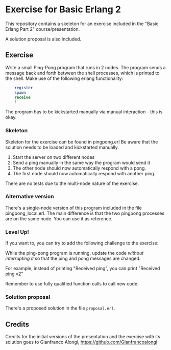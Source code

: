 # Exercise for Basic Erlang 2
This repository contains a skeleton for an exercise included in the
"Basic Erlang Part 2" course/presentation.

A solution proposal is also included.

## Exercise
Write a small Ping-Pong program that runs in 2 nodes.
The program sends a message back and forth between the shell processes,
which is printed to the shell.
Make use of the following erlang functionality:
```erlang
    register
    spawn
    receive
    !
```
The program has to be kickstarted manually via manual interaction - this is okay.

### Skeleton
Skeleton for the exercise can be found in pingpong.erl
Be aware that the solution needs to be loaded and kickstarted manually.
1. Start the server on two different nodes
2. Send a ping manually in the same way the program would send it
3. The other node should now automatically respond with a pong.
4. The first node should now automatically respond with another ping.

There are no tests due to the multi-node nature of the exercise.

### Alternative version
There's a single-node version of this program included in the file
pingpong_local.erl. The main difference is that the two pingpong processes
are on the same node. You can use it as reference.

### Level Up!
If you want to, you can try to add the following challenge to the exercise:

While the ping-pong program is running, update the code *without interrupting it*
so that the ping and pong messages are changed.

For example, instead of printing "Received ping", you can print "Received ping v2"

Remember to use fully qualified function calls to call new code.

### Solution proposal
There's a proposed solution in the file `proposal.erl`.

## Credits
Credits for the initial versions of the presentation and the exercise
with its solution goes to Gianfranco Alongi, https://github.com/Gianfrancoalongi
